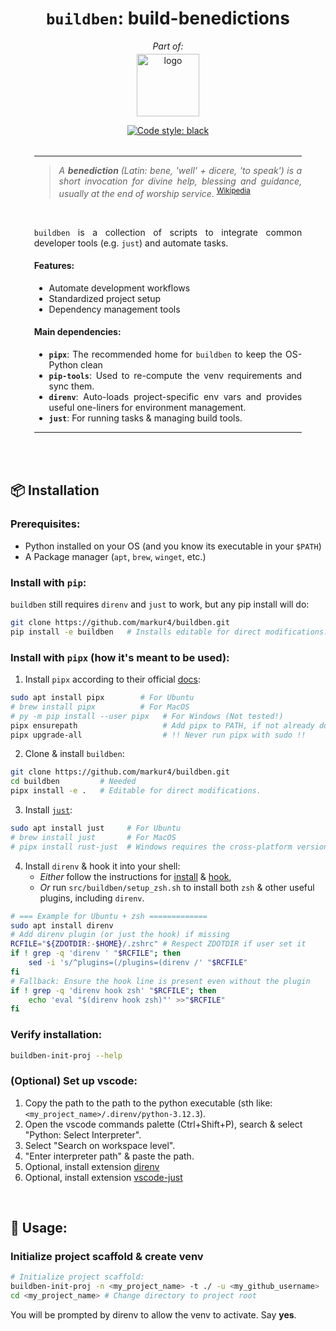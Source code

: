 <!-- ============================================================== -->
<!-- == Header ==================================================== -->
<div align="center">

<!-- --- Title ---------------------------------------------------- -->

# `buildben`: build-benedictions

*Part of:*
<!-- --- Logo ----------------------------------------------------- -->
<a href="https://hisqu.de" target="_blank">
  <img src="https://avatars.githubusercontent.com/u/196629600?s=200&v=4" 
       width="100px" alt="logo" style="margin-top: -10px;">
</a>

<br>

<!-- --- Badges --------------------------------------------------- -->

[![Code style:
black](https://img.shields.io/badge/code%20style-black-000000.svg)](https://github.com/psf/black)

</div>

<!-- ============================================================== -->
<!-- == Abstract ================================================== -->
<div style="width: 85%; margin: 2rem auto; text-align: justify;">
<hr>

<blockquote> <i> A <b> benediction </b>(Latin: bene, 'well' + dicere, 'to speak') is a short invocation for divine help, blessing and guidance, usually at the end of worship service. </i> <sup> <a href="https://en.wikipedia.org/wiki/Benediction"> Wikipedia </a></sup> </blockquote>
<br>

`buildben` is a collection of scripts to integrate common developer tools
(e.g. `just`) and automate tasks.

#### Features:
<!-- Summarize the top 3 features -->
- Automate development workflows
- Standardized project setup
- Dependency management tools
#### Main dependencies:
<!-- List your main dependencies here and explain why they're important. -->
- **`pipx`**: The recommended home for `buildben` to keep the OS-Python clean
- **`pip-tools`**: Used to re-compute the venv requirements and sync them.
- **`direnv`**: Auto-loads project-specific env vars and provides useful one-liners for environment management.
- **`just`**: For running tasks & managing build tools.
<hr>
</div>
<br>

<!-- ============================================================== -->
<!-- == Installation ============================================== -->
## 📦 Installation

### Prerequisites:
- Python installed on your OS (and you know its executable in your `$PATH`)
- A Package manager (`apt`, `brew`, `winget`, etc.)

### Install with `pip`:
`buildben` still requires `direnv` and `just` to work, but any pip
install will do:
```bash
git clone https://github.com/markur4/buildben.git
pip install -e buildben   # Installs editable for direct modifications.
```

### Install with `pipx` (how it's meant to be used):

1. Install `pipx` according to their official [docs](https://pipx.pypa.io/stable/installation/):
```bash
sudo apt install pipx        # For Ubuntu
# brew install pipx          # For MacOS
# py -m pip install --user pipx   # For Windows (Not tested!)
pipx ensurepath                   # Add pipx to PATH, if not already done
pipx upgrade-all                  # !! Never run pipx with sudo !!
```

2. Clone & install `buildben`:
```bash
git clone https://github.com/markur4/buildben.git
cd buildben         # Needed
pipx install -e .   # Editable for direct modifications.
```

3. Install [`just`](https://github.com/casey/just):
```bash
sudo apt install just     # For Ubuntu
# brew install just       # For MacOS
# pipx install rust-just  # Windows requires the cross-platform version (not tested!)
```


4. Install `direnv` & hook it into your shell: 
   - *Either* follow the instructions for [install](https://direnv.net/docs/installation.html) & [hook](https://direnv.net/docs/hook.html),
   - *Or* run `src/buildben/setup_zsh.sh` to install both `zsh` & other useful plugins, including `direnv`.

```bash
# === Example for Ubuntu + zsh =============
sudo apt install direnv
# Add direnv plugin (or just the hook) if missing
RCFILE="${ZDOTDIR:-$HOME}/.zshrc" # Respect ZDOTDIR if user set it
if ! grep -q 'direnv ' "$RCFILE"; then
    sed -i 's/^plugins=(/plugins=(direnv /' "$RCFILE"
fi
# Fallback: Ensure the hook line is present even without the plugin
if ! grep -q 'direnv hook zsh' "$RCFILE"; then
    echo 'eval "$(direnv hook zsh)"' >>"$RCFILE"
fi
```


### Verify installation:
```bash
buildben-init-proj --help
```

### (Optional) Set up vscode:
1. Copy the path to the path to the python executable (sth like: `<my_project_name>/.direnv/python-3.12.3`). 
2. Open the vscode commands palette (Ctrl+Shift+P), search & select "Python: Select Interpreter".
3. Select "Search on workspace level".
4. "Enter interpreter path" & paste the path.
5. Optional, install extension [direnv](https://marketplace.visualstudio.com/items?itemName=mkhl.direnv)
5. Optional, install extension [vscode-just](https://marketplace.visualstudio.com/items?itemName=nefrob.vscode-just-syntax)

<br>

<!-- ============================================================== -->
<!-- == Usage ====================================================== -->
## 🚀 Usage:

### Initialize project scaffold & create venv
```bash
# Initialize project scaffold:
buildben-init-proj -n <my_project_name> -t ./ -u <my_github_username>
cd <my_project_name> # Change directory to project root
```
You will be prompted by direnv to allow the venv to activate. Say **yes**.








